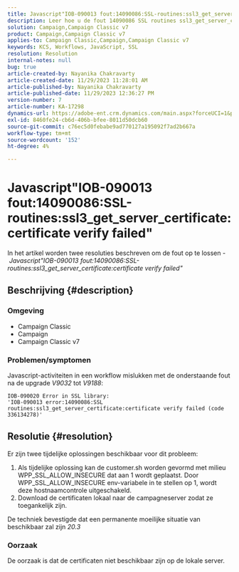 ```yaml
---
title: Javascript"IOB-090013 fout:14090086:SSL-routines:ssl3_get_server_certificate:certificate verify failed"
description: Leer hoe u de fout 14090086 SSL routines ssl3_get_server_certificate van Javascript IOB-090013 verhelpt.
solution: Campaign,Campaign Classic v7
product: Campaign,Campaign Classic v7
applies-to: Campaign Classic,Campaign,Campaign Classic v7
keywords: KCS, Workflows, JavaScript, SSL
resolution: Resolution
internal-notes: null
bug: true
article-created-by: Nayanika Chakravarty
article-created-date: 11/29/2023 11:28:01 AM
article-published-by: Nayanika Chakravarty
article-published-date: 11/29/2023 12:36:27 PM
version-number: 7
article-number: KA-17298
dynamics-url: https://adobe-ent.crm.dynamics.com/main.aspx?forceUCI=1&pagetype=entityrecord&etn=knowledgearticle&id=a1576354-aa8e-ee11-8179-6045bd006239
exl-id: 8460fe24-cb6d-406b-bfee-8011d50dcb60
source-git-commit: c76ec5d0febabe9ad770127a195092f7ad2b667a
workflow-type: tm+mt
source-wordcount: '152'
ht-degree: 4%

---
```


# Javascript&quot;IOB-090013 fout:14090086:SSL-routines:ssl3_get_server_certificate:certificate verify failed&quot;


In het artikel worden twee resoluties beschreven om de fout op te lossen - *Javascript&quot;IOB-090013 fout:14090086:SSL-routines:ssl3_get_server_certificate:certificate verify failed&quot;*

## Beschrijving {#description}


### Omgeving

- Campaign Classic
- Campaign
- Campaign Classic v7


### Problemen/symptomen

Javascript-activiteiten in een workflow mislukken met de onderstaande fout na de upgrade *V9032* tot *V9188*:


```
IOB-090020 Error in SSL library: 
'IOB-090013 error:14090086:SSL routines:ssl3_get_server_certificate:certificate verify failed (code 336134278)'
```



## Resolutie {#resolution}


Er zijn twee tijdelijke oplossingen beschikbaar voor dit probleem:

1. Als tijdelijke oplossing kan de customer.sh worden gevormd met milieu WPP_SSL_ALLOW_INSECURE dat aan 1 wordt geplaatst. Door WPP_SSL_ALLOW_INSECURE env-variabele in te stellen op 1, wordt deze hostnaamcontrole uitgeschakeld.
2. Download de certificaten lokaal naar de campagneserver zodat ze toegankelijk zijn.


De techniek bevestigde dat een permanente moeilijke situatie van beschikbaar zal zijn *20.3*

### Oorzaak

De oorzaak is dat de certificaten niet beschikbaar zijn op de lokale server.
